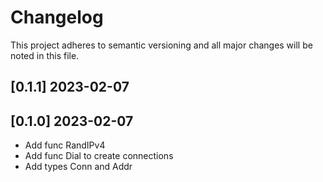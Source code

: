 # Changelog

This project adheres to semantic versioning and all major changes will
be noted in this file.

## [0.1.1] 2023-02-07
## [0.1.0] 2023-02-07

- Add func RandIPv4
- Add func Dial to create connections
- Add types Conn and Addr
